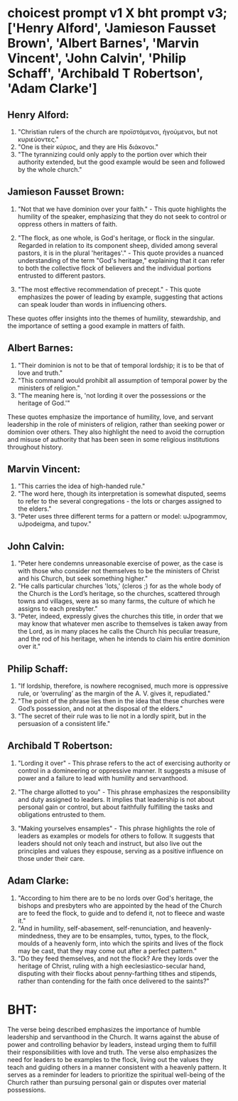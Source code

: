 # choicest prompt v1 X bht prompt v3; ['Henry Alford', 'Jamieson Fausset Brown', 'Albert Barnes', 'Marvin Vincent', 'John Calvin', 'Philip Schaff', 'Archibald T Robertson', 'Adam Clarke']

## Henry Alford:
1. "Christian rulers of the church are προϊστάμενοι, ἡγούμενοι, but not κυριεύοντες." 
2. "One is their κύριος, and they are His διάκονοι."
3. "The tyrannizing could only apply to the portion over which their authority extended, but the good example would be seen and followed by the whole church."

## Jamieson Fausset Brown:
1. "Not that we have dominion over your faith." - This quote highlights the humility of the speaker, emphasizing that they do not seek to control or oppress others in matters of faith.

2. "The flock, as one whole, is God's heritage, or flock in the singular. Regarded in relation to its component sheep, divided among several pastors, it is in the plural 'heritages'." - This quote provides a nuanced understanding of the term "God's heritage," explaining that it can refer to both the collective flock of believers and the individual portions entrusted to different pastors.

3. "The most effective recommendation of precept." - This quote emphasizes the power of leading by example, suggesting that actions can speak louder than words in influencing others.

These quotes offer insights into the themes of humility, stewardship, and the importance of setting a good example in matters of faith.

## Albert Barnes:
1. "Their dominion is not to be that of temporal lordship; it is to be that of love and truth."
2. "This command would prohibit all assumption of temporal power by the ministers of religion."
3. "The meaning here is, 'not lording it over the possessions or the heritage of God.'"

These quotes emphasize the importance of humility, love, and servant leadership in the role of ministers of religion, rather than seeking power or dominion over others. They also highlight the need to avoid the corruption and misuse of authority that has been seen in some religious institutions throughout history.

## Marvin Vincent:
1. "This carries the idea of high-handed rule."
2. "The word here, though its interpretation is somewhat disputed, seems to refer to the several congregations - the lots or charges assigned to the elders."
3. "Peter uses three different terms for a pattern or model: uJpogrammov, uJpodeigma, and tupov."

## John Calvin:
1. "Peter here condemns unreasonable exercise of power, as the case is with those who consider not themselves to be the ministers of Christ and his Church, but seek something higher."
2. "He calls particular churches 'lots,' (cleros ;) for as the whole body of the Church is the Lord’s heritage, so the churches, scattered through towns and villages, were as so many farms, the culture of which he assigns to each presbyter."
3. "Peter, indeed, expressly gives the churches this title, in order that we may know that whatever men ascribe to themselves is taken away from the Lord, as in many places he calls the Church his peculiar treasure, and the rod of his heritage, when he intends to claim his entire dominion over it."

## Philip Schaff:
1. "If lordship, therefore, is nowhere recognised, much more is oppressive rule, or ‘overruling’ as the margin of the A. V. gives it, repudiated."
2. "The point of the phrase lies then in the idea that these churches were God’s possession, and not at the disposal of the elders."
3. "The secret of their rule was to lie not in a lordly spirit, but in the persuasion of a consistent life."

## Archibald T Robertson:
1. "Lording it over" - This phrase refers to the act of exercising authority or control in a domineering or oppressive manner. It suggests a misuse of power and a failure to lead with humility and servanthood.

2. "The charge allotted to you" - This phrase emphasizes the responsibility and duty assigned to leaders. It implies that leadership is not about personal gain or control, but about faithfully fulfilling the tasks and obligations entrusted to them.

3. "Making yourselves ensamples" - This phrase highlights the role of leaders as examples or models for others to follow. It suggests that leaders should not only teach and instruct, but also live out the principles and values they espouse, serving as a positive influence on those under their care.

## Adam Clarke:
1. "According to him there are to be no lords over God's heritage, the bishops and presbyters who are appointed by the head of the Church are to feed the flock, to guide and to defend it, not to fleece and waste it." 
2. "And in humility, self-abasement, self-renunciation, and heavenly-mindedness, they are to be ensamples, τυποι, types, to the flock, moulds of a heavenly form, into which the spirits and lives of the flock may be cast, that they may come out after a perfect pattern." 
3. "Do they feed themselves, and not the flock? Are they lords over the heritage of Christ, ruling with a high eeclesiastico-secular hand, disputing with their flocks about penny-farthing tithes and stipends, rather than contending for the faith once delivered to the saints?"


# BHT:
The verse being described emphasizes the importance of humble leadership and servanthood in the Church. It warns against the abuse of power and controlling behavior by leaders, instead urging them to fulfill their responsibilities with love and truth. The verse also emphasizes the need for leaders to be examples to the flock, living out the values they teach and guiding others in a manner consistent with a heavenly pattern. It serves as a reminder for leaders to prioritize the spiritual well-being of the Church rather than pursuing personal gain or disputes over material possessions.